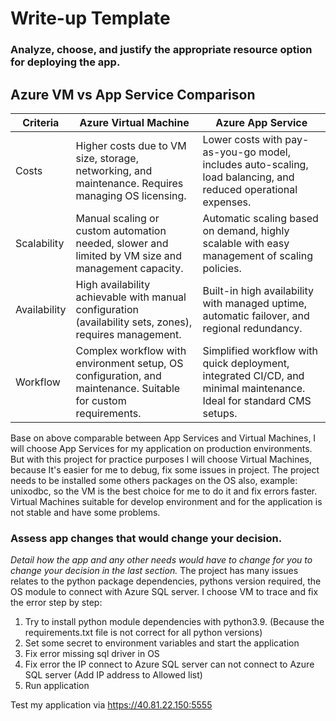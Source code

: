 # Write-up Template

### Analyze, choose, and justify the appropriate resource option for deploying the app.
## Azure VM vs App Service Comparison
| Criteria      | Azure Virtual Machine                                                                                                                                      | Azure App Service                                                                                                                  |
|---------------|-----------------------------------------------------------------------------------------------------------------------------------------------------------|------------------------------------------------------------------------------------------------------------------------------------|
| Costs         | Higher costs due to VM size, storage, networking, and maintenance. Requires managing OS licensing.                                                        | Lower costs with pay-as-you-go model, includes auto-scaling, load balancing, and reduced operational expenses.                     |
| Scalability   | Manual scaling or custom automation needed, slower and limited by VM size and management capacity.                                                        | Automatic scaling based on demand, highly scalable with easy management of scaling policies.                                       |
| Availability  | High availability achievable with manual configuration (availability sets, zones), requires management.                                                   | Built-in high availability with managed uptime, automatic failover, and regional redundancy.                                       |
| Workflow      | Complex workflow with environment setup, OS configuration, and maintenance. Suitable for custom requirements.                                             | Simplified workflow with quick deployment, integrated CI/CD, and minimal maintenance. Ideal for standard CMS setups.               |
Base on above comparable between App Services and Virtual Machines, I will choose App Services for my application on production environments.
But with this project for practice purposes I will choose Virtual Machines, because It's easier for me to debug, fix some issues in project.
The project needs to be installed some others packages on the OS also, example: unixodbc, so the VM is the best choice for me
to do it and fix errors faster.
Virtual Machines suitable for develop environment and for the application is not stable and have some problems.

### Assess app changes that would change your decision.

*Detail how the app and any other needs would have to change for you to change your decision in the last section.* 
The project has many issues relates to the python package dependencies, pythons version required, the OS module to connect with Azure SQL server.
I choose VM to trace and fix the error step by step:
1. Try to install python module dependencies with python3.9. (Because the requirements.txt file is not correct for all python versions)
2. Set some secret to environment variables and start the application
3. Fix error missing sql driver in OS
4. Fix error the IP connect to Azure SQL server can not connect to Azure SQL server (Add IP address to Allowed list)
5. Run application

Test my application via https://40.81.22.150:5555